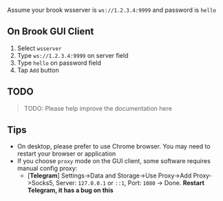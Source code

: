 Assume your brook wsserver is `ws://1.2.3.4:9999` and password is `hello`


## On Brook GUI Client

1. Select `wsserver`
2. Type `ws://1.2.3.4:9999` on server field
3. Type `hello` on password field
4. Tap `Add` button

## TODO

> TODO: Please help improve the documentation here

## Tips

* On desktop, please prefer to use Chrome browser. You may need to restart your browser or application
* If you choose `proxy` mode on the GUI client, some software requires manual config proxy:
    - [**Telegram**] Settings->Data and Storage->Use Proxy->Add Proxy->Socks5, Server: `127.0.0.1` or `::1`, Port: `1080` -> Done. **Restart Telegram, it has a bug on this**


